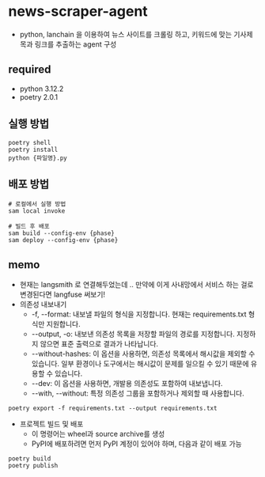 # news-scraper-agent
- python, lanchain 을 이용하여 뉴스 사이트를 크롤링 하고, 키워드에 맞는 기사제목과 링크를 추출하는 agent 구성

## required
- python 3.12.2
- poetry 2.0.1

## 실행 방법
```shell
poetry shell
poetry install
python {파일명}.py
```

## 배포 방법
```shell
# 로컬에서 실행 방법 
sam local invoke

# 빌드 후 배포
sam build --config-env {phase}
sam deploy --config-env {phase}
```

## memo
- 현재는 langsmith 로 연결해두었는데 .. 만약에 이게 사내망에서 서비스 하는 걸로 변경된다면 langfuse 써보기!
- 의존성 내보내기
  - -f, --format: 내보낼 파일의 형식을 지정합니다. 현재는 requirements.txt 형식만 지원합니다.
  - --output, -o: 내보낸 의존성 목록을 저장할 파일의 경로를 지정합니다. 지정하지 않으면 표준 출력으로 결과가 나타납니다.
  - --without-hashes: 이 옵션을 사용하면, 의존성 목록에서 해시값을 제외할 수 있습니다. 일부 환경이나 도구에서는 해시값이 문제를 일으킬 수 있기 때문에 유용할 수 있습니다.
  - --dev: 이 옵션을 사용하면, 개발용 의존성도 포함하여 내보냅니다.
  - --with, --without: 특정 의존성 그룹을 포함하거나 제외할 때 사용합니다.
```shell
poetry export -f requirements.txt --output requirements.txt
```
- 프로젝트 빌드 및 배포
  - 이 명령어는 wheel과 source archive를 생성
  - PyPI에 배포하려면 먼저 PyPI 계정이 있어야 하며, 다음과 같이 배포 가능
```shell
poetry build
poetry publish
```
